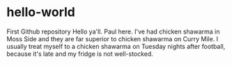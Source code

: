 # hello-world
First Github repository
Hello ya'll.
Paul here. I've had chicken shawarma in Moss Side and they are far superior to chicken shawarma on Curry Mile. I usually treat myself to a chicken shawarma on Tuesday nights after football, because it's late and my fridge is not well-stocked.
